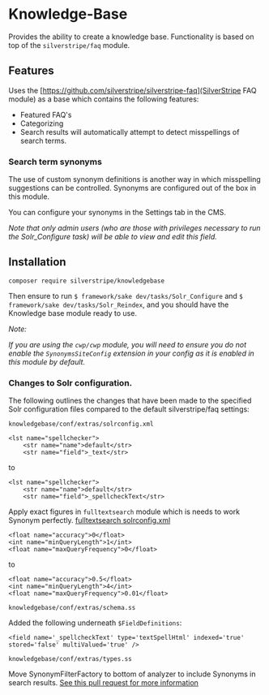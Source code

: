 
# Knowledge-Base

Provides the ability to create a knowledge base. Functionality is based on top of the `silverstripe/faq` module. 

## Features

Uses the [https://github.com/silverstripe/silverstripe-faq](SilverStripe FAQ module) as a base which contains the following features:

- Featured FAQ's
- Categorizing
- Search results will automatically attempt to detect misspellings of search terms.

### Search term synonyms

The use of custom synonym definitions is another way in which misspelling suggestions can be controlled. Synonyms are configured out of the box in this module.

You can configure your synonyms in the Settings tab in the CMS.

*Note that only admin users (who are those with privileges necessary to run the Solr_Configure task) will be able to view and edit this field.*

## Installation

`composer require silverstripe/knowledgebase`

Then ensure to run `$ framework/sake dev/tasks/Solr_Configure` and `$ framework/sake dev/tasks/Solr_Reindex`, and you should have the Knowledge base module ready to use.

*Note:*

*If you are using the `cwp/cwp` module, you will need to ensure you do not enable the `SynonymsSiteConfig` extension in your config as it is enabled in this module by default.*

### Changes to Solr configuration.

The following outlines the changes that have been made to the specified Solr configuration files compared to the default silverstripe/faq settings: 

`knowledgebase/conf/extras/solrconfig.xml`

```
<lst name="spellchecker">
    <str name="name">default</str>
    <str name="field">_text</str>
```

to

```
<lst name="spellchecker">
    <str name="name">default</str>
    <str name="field">_spellcheckText</str>
```

Apply exact figures in `fulltextsearch` module which is needs to work Synonym perfectly. 
[fulltextsearch solrconfig.xml](https://github.com/silverstripe/silverstripe-fulltextsearch/blob/master/conf/solr/4/extras/solrconfig.xml)

````
<float name="accuracy">0</float>
<int name="minQueryLength">1</int>
<float name="maxQueryFrequency">0</float>
```` 

to 
````
<float name="accuracy">0.5</float>
<int name="minQueryLength">4</int>
<float name="maxQueryFrequency">0.01</float>
````

`knowledgebase/conf/extras/schema.ss`

Added the following underneath `$FieldDefinitions`:

````
<field name='_spellcheckText' type='textSpellHtml' indexed='true' stored='false' multiValued='true' />
````

`knowledgebase/conf/extras/types.ss`

Move SynonymFilterFactory to bottom of analyzer to include Synonyms in search results.
[See this pull request for more information](https://github.com/silverstripe/silverstripe-fulltextsearch/pull/156) 
